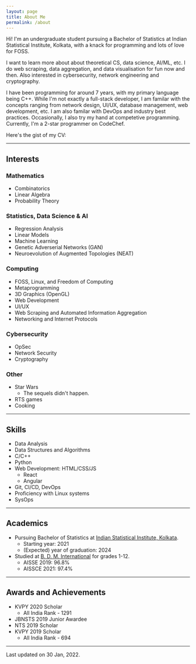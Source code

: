 ```yaml
---
layout: page
title: About Me
permalink: /about
---
```


Hi!
I'm an undergraduate student pursuing a Bachelor of Statistics at Indian Statistical Institute, Kolkata, with a knack for programming and lots of love for FOSS.

I want to learn more about about theoretical CS, data science, AI/ML, etc. I do web scraping, data aggregation, and data visualisation for fun now and then. Also interested in cybersecurity, network engineering and cryptography.

I have been programming for around 7 years, with my primary language being C++. While I'm not exactly a full-stack developer, I am familar with the concepts ranging from network design, UI/UX, database management, web development, etc. I am also familar with DevOps and industry best practices. Occasionally, I also try my hand at competetive programming. Currently, I'm a 2-star programmer on CodeChef.

Here's the gist of my CV:

---

## Interests

### Mathematics

- Combinatorics
- Linear Algebra
- Probability Theory

### Statistics, Data Science & AI

- Regression Analysis
- Linear Models
- Machine Learning
- Genetic Adverserial Networks (GAN)
- Neuroevolution of Augmented Topologies (NEAT)

### Computing

- FOSS, Linux, and Freedom of Computing
- Metaprogramming
- 3D Graphics (OpenGL)
- Web Development
- UI/UX
- Web Scraping and Automated Information Aggregation
- Networking and Internet Protocols

### Cybersecurity

- OpSec
- Network Security
- Cryptography

### Other

- Star Wars
    - The sequels didn't happen.
- RTS games
- Cooking

---
## Skills

- Data Analysis
- Data Structures and Algorithms
- C/C++
- Python
- Web Development: HTML/CSS/JS
    - React
    - Angular
- Git, CI/CD, DevOps
- Proficiency with Linux systems
- SysOps

---
## Academics

- Pursuing Bachelor of Statistics at [Indian Statistical Institute, Kolkata](https://www.isical.ac.in).
    - Starting year: 2021
    - (Expected) year of graduation: 2024
- Studied at [B. D. M. International](https://bdmi.org) for grades 1-12.
    - AISSE 2019: 96.8%
    - AISSCE 2021: 97.4%


---
## Awards and Achievements

- KVPY 2020 Scholar
    - All India Rank - 1291
- JBNSTS 2019 Junior Awardee
- NTS 2019 Scholar
- KVPY 2019 Scholar
    - All India Rank - 694

---

Last updated on 30 Jan, 2022.
